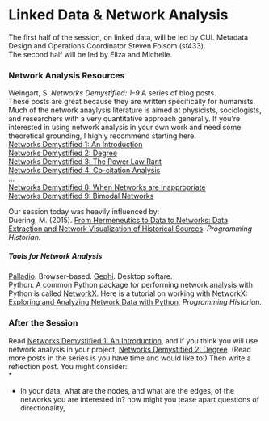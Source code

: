 # Linked Data & Network Analysis  

The first half of the session, on linked data, will be led by CUL Metadata Design and Operations Coordinator Steven Folsom (sf433).  
The second half will be led by Eliza and Michelle.  
  
### Network Analysis Resources  
  
Weingart, S. *Networks Demystified: 1-9* A series of blog posts.  
These posts are great because they are written specifically for humanists. Much of the network anaylysis literature is aimed at physicists, sociologists, and researchers with a very quantitative approach generally. If you're interested in using network analysis in your own work and need some theoretical grounding, I highly recommend starting here.  
[Networks Demystified 1: An Introduction](https://scottbot.net/lets-talk-about-networks/)  
[Networks Demystified 2: Degree](https://scottbot.net/networks-demystified-2-degree/)  
[Networks Demystified 3: The Power Law Rant](https://scottbot.net/networks-demystified-3-the-power-law-rant/)  
[Networks Demystified 4: Co-citation Analysis](https://scottbot.net/networks-demystified-4-co-citation-analysis/)  
...  
[Networks Demystified 8: When Networks are Inappropriate](https://scottbot.net/networks-demystified-8-when-networks-are-inappropriate/)  
[Networks Demystified 9: Bimodal Networks](https://scottbot.net/networks-demystified-9-modality/)  
  
Our session today was heavily influenced by:  
Duering, M. (2015). [From Hermeneutics to Data to Networks: Data Extraction and Network Visualization of Historical Sources](https://programminghistorian.org/en/lessons/creating-network-diagrams-from-historical-sources). *Programming Historian.*  

##### Tools for Network Analysis  
[Palladio](https://hdlab.stanford.edu/palladio/). Browser-based.
[Gephi](https://gephi.org/). Desktop softare.  
Python. A common Python package for performing network analysis with Python is called [NetworkX](https://networkx.github.io/). Here is a tutorial on working with NetworkX:  
[Exploring and Analyzing Network Data with Python](https://programminghistorian.org/en/lessons/exploring-and-analyzing-network-data-with-python), *Programming Historian.*   


### After the Session  
Read [Networks Demystified 1: An Introduction](https://scottbot.net/lets-talk-about-networks/), and if you think you will use network analysis in your project, [Networks Demystified 2: Degree](https://scottbot.net/networks-demystified-2-degree/). (Read more posts in the series is you have time and would like to!) Then write a reflection post. You might consider:  
*   
* In your data, what are the nodes, and what are the edges, of the networks you are interested in? how might you tease apart questions of directionality, 
